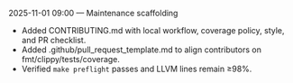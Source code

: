 2025-11-01 09:00 — Maintenance scaffolding
- Added CONTRIBUTING.md with local workflow, coverage policy, style, and PR checklist.
- Added .github/pull_request_template.md to align contributors on fmt/clippy/tests/coverage.
- Verified `make preflight` passes and LLVM lines remain ≥98%.

